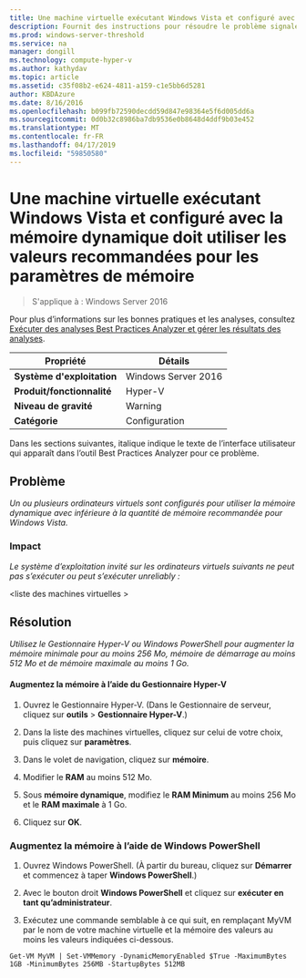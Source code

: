```yaml
---
title: Une machine virtuelle exécutant Windows Vista et configuré avec la mémoire dynamique doit utiliser les valeurs recommandées pour les paramètres de mémoire
description: Fournit des instructions pour résoudre le problème signalé par cette règle de Best Practices Analyzer.
ms.prod: windows-server-threshold
ms.service: na
manager: dongill
ms.technology: compute-hyper-v
ms.author: kathydav
ms.topic: article
ms.assetid: c35f08b2-e624-4811-a159-c1e5bb6d5281
author: KBDAzure
ms.date: 8/16/2016
ms.openlocfilehash: b099fb72590decdd59d847e98364e5f6d005dd6a
ms.sourcegitcommit: 0d0b32c8986ba7db9536e0b8648d4ddf9b03e452
ms.translationtype: MT
ms.contentlocale: fr-FR
ms.lasthandoff: 04/17/2019
ms.locfileid: "59850580"
---
```

# <a name="a-virtual-machine-running-windows-vista-and-configured-with-dynamic-memory-should-use-recommended-values-for-memory-settings"></a>Une machine virtuelle exécutant Windows Vista et configuré avec la mémoire dynamique doit utiliser les valeurs recommandées pour les paramètres de mémoire

>S'applique à : Windows Server 2016

Pour plus d’informations sur les bonnes pratiques et les analyses, consultez [Exécuter des analyses Best Practices Analyzer et gérer les résultats des analyses](https://go.microsoft.com/fwlink/p/?LinkID=223177).  
  
|Propriété|Détails|  
|-|-|  
|**Système d'exploitation**|Windows Server 2016|  
|**Produit/fonctionnalité**|Hyper-V|  
|**Niveau de gravité**|Warning|  
|**Catégorie**|Configuration|  
  
Dans les sections suivantes, italique indique le texte de l’interface utilisateur qui apparaît dans l’outil Best Practices Analyzer pour ce problème.  
  
## <a name="issue"></a>Problème  
*Un ou plusieurs ordinateurs virtuels sont configurés pour utiliser la mémoire dynamique avec inférieure à la quantité de mémoire recommandée pour Windows Vista.*  
  
### <a name="impact"></a>Impact  
*Le système d’exploitation invité sur les ordinateurs virtuels suivants ne peut pas s’exécuter ou peut s’exécuter unreliably :*  
  
\<liste des machines virtuelles >  
      
## <a name="resolution"></a>Résolution  
*Utilisez le Gestionnaire Hyper-V ou Windows PowerShell pour augmenter la mémoire minimale pour au moins 256 Mo, mémoire de démarrage au moins 512 Mo et de mémoire maximale au moins 1 Go.*  
  
#### <a name="increase-memory-using-hyper-v-manager"></a>Augmentez la mémoire à l’aide du Gestionnaire Hyper-V  
  
1.  Ouvrez le Gestionnaire Hyper-V. (Dans le Gestionnaire de serveur, cliquez sur **outils** > **Gestionnaire Hyper-V**.)  
  
2.  Dans la liste des machines virtuelles, cliquez sur celui de votre choix, puis cliquez sur **paramètres**.  
  
3.  Dans le volet de navigation, cliquez sur **mémoire**.  
  
4.  Modifier le **RAM** au moins 512 Mo.  
  
5.  Sous **mémoire dynamique**, modifiez le **RAM Minimum** au moins 256 Mo et le **RAM maximale** à 1 Go.  
  
6.  Cliquez sur **OK**.  
  
### <a name="increase-memory-using-windows-powershell"></a>Augmentez la mémoire à l’aide de Windows PowerShell  
  
1.  Ouvrez Windows PowerShell. (À partir du bureau, cliquez sur **Démarrer** et commencez à taper **Windows PowerShell**.)  
  
2.  Avec le bouton droit **Windows PowerShell** et cliquez sur **exécuter en tant qu’administrateur**.  
  
3.  Exécutez une commande semblable à ce qui suit, en remplaçant MyVM par le nom de votre machine virtuelle et la mémoire des valeurs au moins les valeurs indiquées ci-dessous.  
  
```  
Get-VM MyVM | Set-VMMemory -DynamicMemoryEnabled $True -MaximumBytes 1GB -MinimumBytes 256MB -StartupBytes 512MB  
```  
  


